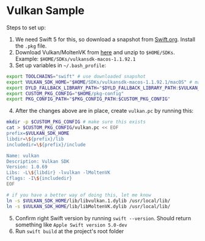 # Vulkan Sample

Steps to set up:

1. We need Swift 5 for this, so download a snapshot from [Swift.org](https://swift.org/download/#snapshots). Install the `.pkg` file.
1. Download Vulkan/MoltenVK from [here](https://vulkan.lunarg.com/sdk/home#mac) and unzip to `$HOME/SDKs`. Example: `$HOME/SDKs/vulkansdk-macos-1.1.92.1`
1. Set up variables in `~/.bash_profile`:
```sh
export TOOLCHAINS="swift" # use downloaded snapshot
export VULKAN_SDK_HOME="$HOME/SDKs/vulkansdk-macos-1.1.92.1/macOS" # make sure this matches the downloaded version
export DYLD_FALLBACK_LIBRARY_PATH="$DYLD_FALLBACK_LIBRARY_PATH:$VULKAN_SDK_HOME/lib"
export CUSTOM_PKG_CONFIG="$HOME/pkg-config"
export PKG_CONFIG_PATH="$PKG_CONFIG_PATH:$CUSTOM_PKG_CONFIG"
```
4. After the changes above are in place, create `vulkan.pc` by running this:
```sh
mkdir -p $CUSTOM_PKG_CONFIG # make sure this exists
cat > $CUSTOM_PKG_CONFIG/vulkan.pc << EOF
prefix=$VULKAN_SDK_HOME
libdir=\${prefix}/lib
includedir=\${prefix}/include

Name: vulkan
Description: Vulkan SDK
Version: 1.0.69
Libs: -L\${libdir} -lvulkan -lMoltenVK
Cflags: -I\${includedir}
EOF

# if you have a better way of doing this, let me know
ln -s $VULKAN_SDK_HOME/lib/libvulkan.1.dylib /usr/local/lib/ 
ln -s $VULKAN_SDK_HOME/lib/libMoltenVK.dylib /usr/local/lib/
```
5. Confirm right Swift version by running `swift --version`. Should return something like `Apple Swift version 5.0-dev`
6. Run `swift build` at the project's root folder

